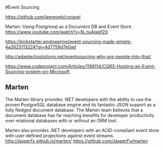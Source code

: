#Event Sourcing

https://github.com/jamesmh/coravel

Marten: Using Postgresql as a Document DB and Event Store
https://www.youtube.com/watch?v=N_nuAqpif20

https://kickstarter.engineering/event-sourcing-made-simple-4a2625113224?gi=4d7759d7e0ad

http://adaptechsolutions.net/eventsourcing-why-are-people-into-that/

https://www.codeproject.com/Articles/1188114/CQRS-Hosting-an-Event-Sourcing-system-on-Microsoft


## Marten

The Marten library provides .NET developers with the ability to use the proven PostgreSQL database engine and its fantastic JSON support as a fully fledged document database. The Marten team believes that a document database has far reaching benefits for developer productivity over relational databases with or without an ORM tool.

Marten also provides .NET developers with an ACID-compliant event store with user-defined projections against event streams.
http://jasperfx.github.io/marten/
https://github.com/JasperFx/marten



